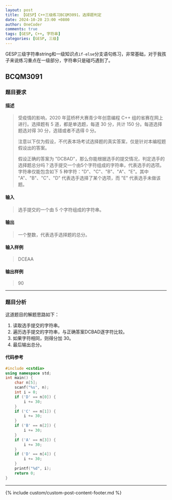 ```yaml
---
layout: post
title: 【GESP】C++三级练习BCQM3091，选择题判定
date: 2024-10-20 23:00 +0800
author: OneCoder
comments: true
tags: [GESP, C++, 字符串]
categories: [GESP, 三级]
---
```

GESP三级字符串string和一级知识点`if-else`分支语句练习，非常基础，对于我孩子来说练习重点在一级部分，字符串只是碰巧遇到了。

<!--more-->

## BCQM3091

### 题目要求

#### 描述

>受疫情的影响，2020 年蓝桥杯大赛青少年创意编程 C++ 组的省赛在网上进行。选择题有 5 道，都是单选题，每道 30 分，共计 150 分。每道选择题选对得 30 分，选错或者不选得 0 分。  
>
>注意以下仅为假设，不代表本场考试选择题的真实答案，仅是针对本编程题假设出的答案。  
>
>假设正确的答案为 "DCBAD"，那么你能根据选手的提交情况，判定选手的选择题总分吗？选手提交一个由5个字符组成的字符串，代表选手的选项。字符串仅能包含如下 5 种字符："D"、"C"、"B"、"A"、"E"。其中 "A"、"B"、"C"、"D" 代表选手选择了某个选项，而 "E" 代表选手未做该题。

#### 输入

>选手提交的一个由 5 个字符组成的字符串。

#### 输出

>一个整数，代表选手选择题的总分。

#### 输入样例

>DCEAA

#### 输出样例

>90

---

### 题目分析

这道题目的解题思路如下：

1. 读取选手提交的字符串。
2. 遍历选手提交的字符串，与正确答案DCBAD逐字符比较。
3. 如果字符相同，则得分加 30。
4. 最后输出总分。

#### 代码参考

```cpp
#include <cstdio>
using namespace std;
int main() {
    char n[5];
    scanf("%s", n);
    int i = 0;
    if ('D' == n[0]) {
        i += 30;
    }
    if ('C' == n[1]) {
        i += 30;
    }
    if ('B' == n[2]) {
        i += 30;
    }
    if ('A' == n[3]) {
        i += 30;
    }
    if ('D' == n[4]) {
        i += 30;
    }
    printf("%d", i);
    return 0;
}
```

---

{% include custom/custom-post-content-footer.md %}
